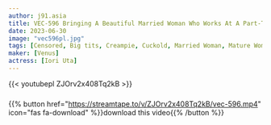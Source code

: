 ```yaml
---
author: j91.asia
title: VEC-596 Bringing A Beautiful Married Woman Who Works At A Part-Time Job Home To Creampie Sex
date: 2023-06-30
image: "vec596pl.jpg"
tags: [Censored, Big tits, Creampie, Cuckold, Married Woman, Mature Woman, Solowork]
maker: [Venus]
actress: [Iori Uta]
---
```



{{< youtubepl ZJOrv2x408Tq2kB >}}
###

{{% button href="https://streamtape.to/v/ZJOrv2x408Tq2kB/vec-596.mp4" icon="fas fa-download" %}}download this video{{% /button %}}

